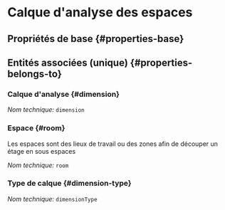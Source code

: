 # Calque d'analyse des espaces
<!--- THIS FILE IS GENERATED PLEASE DO NOT EDIT IT DIRECTLY --->



<OH code="dimensionRoom"/>


## Propriétés de base {#properties-base}



## Entités associées (unique) {#properties-belongs-to}

### Calque d'analyse {#dimension}



*Nom technique:* ```dimension```
<PH code="dimensionRoom:dimension"/>

### Espace {#room}

Les espaces sont des lieux de travail ou des zones afin de découper un étage en sous espaces

*Nom technique:* ```room```
<PH code="dimensionRoom:room"/>

### Type de calque {#dimension-type}



*Nom technique:* ```dimensionType```
<PH code="dimensionRoom:dimensionType"/>






